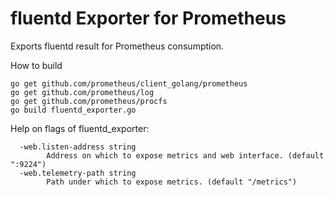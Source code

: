 # fluentd Exporter for Prometheus
Exports fluentd result for Prometheus consumption.

How to build
```
go get github.com/prometheus/client_golang/prometheus
go get github.com/prometheus/log
go get github.com/prometheus/procfs
go build fluentd_exporter.go
```

Help on flags of fluentd_exporter:
```
  -web.listen-address string
    	Address on which to expose metrics and web interface. (default ":9224")
  -web.telemetry-path string
    	Path under which to expose metrics. (default "/metrics")
```
